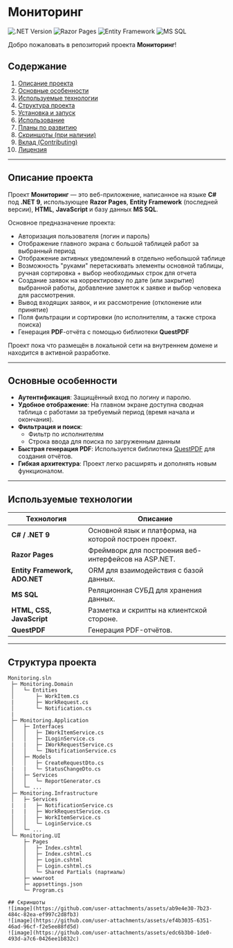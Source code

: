 # Мониторинг
![.NET Version](https://img.shields.io/badge/.NET-9.0-blueviolet)
![Razor Pages](https://img.shields.io/badge/Razor%20Pages-Enabled-success)
![Entity Framework](https://img.shields.io/badge/Entity%20Framework-Latest%20Version-green)
![MS SQL](https://img.shields.io/badge/Database-MS%20SQL-blue)

Добро пожаловать в репозиторий проекта **Мониторинг**! 

## Содержание
1. [Описание проекта](#описание-проекта)
2. [Основные особенности](#основные-особенности)
3. [Используемые технологии](#используемые-технологии)
4. [Структура проекта](#структура-проекта)
5. [Установка и запуск](#установка-и-запуск)
6. [Использование](#использование)
7. [Планы по развитию](#планы-по-развитию)
8. [Скриншоты (при наличии)](#скриншоты)
9. [Вклад (Contributing)](#вклад-contributing)
10. [Лицензия](#лицензия)

---

## Описание проекта
Проект **Мониторинг** — это веб-приложение, написанное на языке **C#** под **.NET 9**, использующее **Razor Pages**, **Entity Framework** (последней версии), **HTML**, **JavaScript** и базу данных **MS SQL**.  

Основное предназначение проекта:  
- Авторизация пользователя (логин и пароль)  
- Отображение главного экрана с большой таблицей работ за выбранный период
- Отображение активных уведомлений в отдельно небольшой таблице
- Возможность "руками" перетаскивать элементы основной таблицы, ручная сортировка + выбор необходимых строк для отчета
- Создание заявок на корректировку по дате (или закрытие) выбранной работы, добавление заметок к заявке и выбор человека для рассмотрения.
- Вывод входящих заявок, и их рассмотрение (отклонение или принятие)
- Поля фильтрации и сортировки (по исполнителям, а также строка поиска)  
- Генерация **PDF**-отчёта с помощью библиотеки **QuestPDF**  

Проект пока что размещён в локальной сети на внутреннем домене и находится в активной разработке.

---

## Основные особенности
- **Аутентификация**: Защищённый вход по логину и паролю.  
- **Удобное отображение**: На главном экране доступна сводная таблица с работами за требуемый период (время начала и окончания).  
- **Фильтрация и поиск**:  
  - Фильтр по исполнителям  
  - Строка ввода для поиска по загруженным данным  
- **Быстрая генерация PDF**: Используется библиотека [QuestPDF](https://github.com/QuestPDF/QuestPDF) для создания отчётов.  
- **Гибкая архитектура**: Проект легко расширять и дополнять новым функционалом.

---

## Используемые технологии
| Технология               | Описание                                                  |
|--------------------------|-----------------------------------------------------------|
| **C# / .NET 9**             | Основной язык и платформа, на которой построен проект.   |
| **Razor Pages**             | Фреймворк для построения веб-интерфейсов на ASP.NET.     |
|**Entity Framework, ADO.NET**| ORM для взаимодействия с базой данных.                   |
| **MS SQL**                  | Реляционная СУБД для хранения данных.                    |
| **HTML, CSS, JavaScript**   | Разметка и скрипты на клиентской стороне.                |
| **QuestPDF**                | Генерация PDF-отчётов.                                   |

---

## Структура проекта
```plaintext
Monitoring.sln
 ├─ Monitoring.Domain
 │   └─ Entities
 │       ├─ WorkItem.cs
 |       ├─ WorkRequest.cs
 │       └─ Notification.cs
 |       
 ├─ Monitoring.Application
 │   ├─ Interfaces
 │   │   ├─ IWorkItemService.cs
 │   │   ├─ ILoginService.cs
 |   |   ├─ IWorkRequestService.cs
 │   │   └─ INotificationService.cs
 │   ├─ Models
 │   │   ├─ CreateRequestDto.cs
 |   |   └─ StatusChangeDto.cs
 │   ├─ Services
 │   │   └─ ReportGenerator.cs
 │   └─ ...
 ├─ Monitoring.Infrastructure
 │   ├─ Services
 |   |   ├─ NotificationService.cs
 |   |   ├─ WorkRequestService.cs
 │   │   ├─ WorkItemService.cs
 │   │   └─ LoginService.cs
 │   └─ ...
 └─ Monitoring.UI
     ├─ Pages
     │   ├─ Index.cshtml
     │   ├─ Index.cshtml.cs
     │   ├─ Login.cshtml
     │   ├─ Login.cshtml.cs
     │   └─ Shared Partials (партиалы)
     ├─ wwwroot
     ├─ appsettings.json
     └─ Program.cs

## Скриншоты
![image](https://github.com/user-attachments/assets/ab9e4e30-7b23-484c-82ea-ef997c2d8fb3)
![image](https://github.com/user-attachments/assets/ef4b3035-6351-46ad-96cf-f2e5ee88fd5d)
![image](https://github.com/user-attachments/assets/edc6b3b0-1de0-493d-a7c6-0426ee1b832c)

